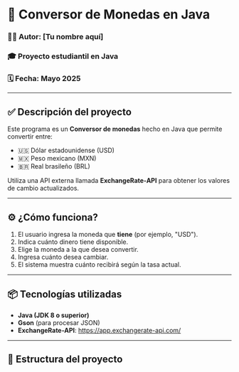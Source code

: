 # 💱 Conversor de Monedas en Java

### 👨‍💻 Autor: [Tu nombre aquí]  
### 🎓 Proyecto estudiantil en Java  
### 🗓️ Fecha: Mayo 2025

---

## ✅ Descripción del proyecto

Este programa es un **Conversor de monedas** hecho en Java que permite convertir entre:

- 🇺🇸 Dólar estadounidense (USD)  
- 🇲🇽 Peso mexicano (MXN)  
- 🇧🇷 Real brasileño (BRL)

Utiliza una API externa llamada **ExchangeRate-API** para obtener los valores de cambio actualizados.

---

## ⚙️ ¿Cómo funciona?

1. El usuario ingresa la moneda que **tiene** (por ejemplo, "USD").
2. Indica cuánto dinero tiene disponible.
3. Elige la moneda a la que desea convertir.
4. Ingresa cuánto desea cambiar.
5. El sistema muestra cuánto recibirá según la tasa actual.

---

## 📦 Tecnologías utilizadas

- **Java (JDK 8 o superior)**
- **Gson** (para procesar JSON)
- **ExchangeRate-API**: https://app.exchangerate-api.com/

---

## 📁 Estructura del proyecto

